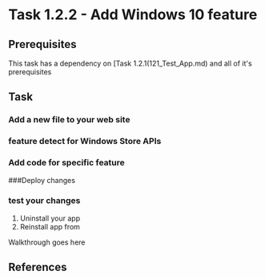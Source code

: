 # Task 1.2.2 - Add Windows 10 feature## Prerequisites This task has a dependency on [Task 1.2.1(121_Test_App.md) and all of it's prerequisites## Task ### Add a new file to your web site### feature detect for Windows Store APIs### Add code for specific feature###Deploy changes### test your changes1. Uninstall your app2. Reinstall app from Walkthrough goes here## References